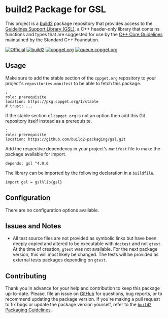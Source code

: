 # build2 Package for GSL

This project is a [build2](https://build2.org) package repository that provides access to the [Guidelines Support Library (GSL)](https://github.com/doctest/doctest), a C++ header-only library that contains functions and types that are suggested for use by the [C++ Core Guidelines](https://github.com/isocpp/CppCoreGuidelines) maintained by the Standard C++ Foundation.

[![Official](https://img.shields.io/website/https/github.com/microsoft/gsl.svg?down_message=offline&label=Official&style=for-the-badge&up_color=blue&up_message=online)](https://github.com/microsoft/gsl)
[![build2](https://img.shields.io/website/https/github.com/build2-packaging/gsl.svg?down_message=offline&label=build2&style=for-the-badge&up_color=blue&up_message=online)](https://github.com/build2-packaging/gsl)
[![cppget.org](https://img.shields.io/website/https/cppget.org/gsl.svg?down_message=offline&label=cppget.org&style=for-the-badge&up_color=blue&up_message=online)](https://cppget.org/gsl)
[![queue.cppget.org](https://img.shields.io/website/https/queue.cppget.org/gsl.svg?down_message=empty&down_color=blue&label=queue.cppget.org&style=for-the-badge&up_color=orange&up_message=running)](https://queue.cppget.org/gsl)

## Usage
Make sure to add the stable section of the `cppget.org` repository to your project's `repositories.manifest` to be able to fetch this package.

    :
    role: prerequisite
    location: https://pkg.cppget.org/1/stable
    # trust: ...

If the stable section of `cppget.org` is not an option then add this Git repository itself instead as a prerequisite.

    :
    role: prerequisite
    location: https://github.com/build2-packaging/gsl.git

Add the respective dependency in your project's `manifest` file to make the package available for import.

    depends: gsl ^4.0.0

The library can be imported by the following declaration in a `buildfile`.

    import gsl = gsl%lib{gsl}

## Configuration
There are no configuration options available.

## Issues and Notes
- All test source files are not provided as symbolic links but have been deeply copied and altered to be executable with `doctest` and not `gtest`. At the time of creation, `gtest` was not available. For the next package version, this will most likely be changed. The tests will be provided as external tests packages depending on `gtest`.

## Contributing
Thank you in advance for your help and contribution to keep this package up-to-date.
Please, file an issue on [GitHub](https://github.com/build2-packaging/gsl/issues) for questions, bug reports, or to recommend updating the package version.
If you're making a pull request to fix bugs or update the package version yourself, refer to the [`build2` Packaging Guidelines](https://build2.org/build2-toolchain/doc/build2-toolchain-packaging.xhtml#core-version-management).
